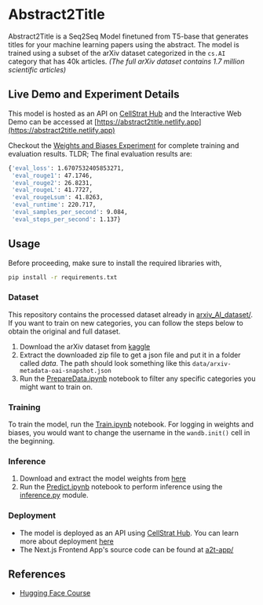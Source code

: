 # Abstract2Title

Abstract2Title is a Seq2Seq Model finetuned from T5-base that generates titles for your machine learning papers using the abstract. The model is trained using a subset of the arXiv dataset categorized in the `cs.AI` category that has 40k articles. _(The full arXiv dataset contains 1.7 million scientific articles)_

## Live Demo and Experiment Details

This model is hosted as an API on [CellStrat Hub](https://cellstrathub.com/) and the Interactive Web Demo can be accessed at [https://abstract2title.netlify.app](https://abstract2title.netlify.app)

Checkout the [Weights and Biases Experiment](https://wandb.ai/nerdimite/abstract-to-title) for complete training and evaluation results. TLDR; The final evaluation results are:

``` bash
{'eval_loss': 1.6707532405853271,
 'eval_rouge1': 47.1746,
 'eval_rouge2': 26.8231,
 'eval_rougeL': 41.7727,
 'eval_rougeLsum': 41.8263,
 'eval_runtime': 220.717,
 'eval_samples_per_second': 9.084,
 'eval_steps_per_second': 1.137}
```

## Usage

Before proceeding, make sure to install the required libraries with,
```bash
pip install -r requirements.txt
```

### Dataset

This repository contains the processed dataset already in [arxiv_AI_dataset/](arxiv_AI_dataset). If you want to train on new categories, you can follow the steps below to obtain the original and full dataset.

1. Download the arXiv dataset from [kaggle](https://www.kaggle.com/Cornell-University/arxiv)
2. Extract the downloaded zip file to get a json file and put it in a folder called _data_. The path should look something like this `data/arxiv-metadata-oai-snapshot.json`
3. Run the [PrepareData.ipynb](PrepareData.ipynb) notebook to filter any specific categories you might want to train on.

### Training

To train the model, run the [Train.ipynb](Train.ipynb) notebook. For logging in weights and biases, you would want to change the username in the `wandb.init()` cell in the beginning.

### Inference

1. Download and extract the model weights from [here](https://gradient-fire.s3.amazonaws.com/abstract2title-model.zip)
2. Run the [Predict.ipynb](Predict.ipynb) notebook to perform inference using the [inference.py](inference.py) module.

### Deployment

- The model is deployed as an API using [CellStrat Hub](https://cellstrathub.com/). You can learn more about deployment [here](https://docs.cellstrathub.com/hubapi%20deployment%20%F0%9F%9A%80/quickstart/)
- The Next.js Frontend App's source code can be found at [a2t-app/](a2t-app/)

## References

- [Hugging Face Course](https://huggingface.co/course/chapter7/5?fw=pt)
